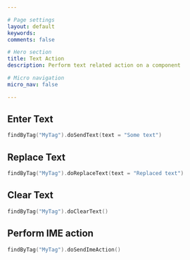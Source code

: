 ```yaml
---

# Page settings
layout: default
keywords:
comments: false

# Hero section
title: Text Action
description: Perform text related action on a component

# Micro navigation
micro_nav: false

---
```


## Enter Text

```kotlin
findByTag("MyTag").doSendText(text = "Some text")
```

## Replace Text

```kotlin
findByTag("MyTag").doReplaceText(text = "Replaced text")
```

## Clear Text

```kotlin
findByTag("MyTag").doClearText()
```

## Perform IME action

```kotlin
findByTag("MyTag").doSendImeAction()
```